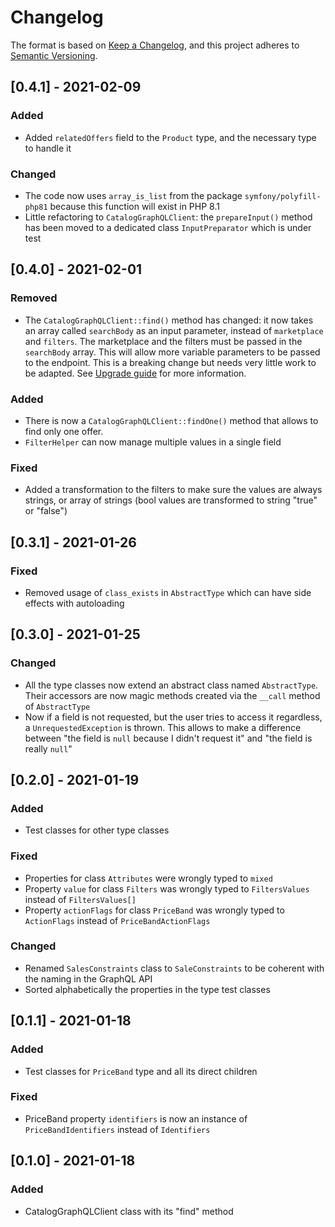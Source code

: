 # Changelog

The format is based on [Keep a Changelog](https://keepachangelog.com/en/1.0.0/),
and this project adheres to [Semantic Versioning](https://semver.org/spec/v2.0.0.html).

## [0.4.1] - 2021-02-09
### Added
- Added ```relatedOffers``` field to the ```Product``` type, and the necessary type to handle it

### Changed
- The code now uses ```array_is_list``` from the package ```symfony/polyfill-php81``` because this function will exist in PHP 8.1
- Little refactoring to ```CatalogGraphQLClient```: the ```prepareInput()``` method has been moved to a dedicated class ```InputPreparator``` which is under test

## [0.4.0] - 2021-02-01
### Removed
- The ```CatalogGraphQLClient::find()``` method has changed: it now takes an array called ```searchBody``` as an input parameter, instead of ```marketplace``` and ```filters```. The marketplace and the filters must be passed in the ```searchBody``` array. This will allow more variable parameters to be passed to the endpoint. This is a breaking change but needs very little work to be adapted. See [Upgrade guide](UPGRADING.md) for more information.

### Added
- There is now a ```CatalogGraphQLClient::findOne()``` method that allows to find only one offer.
- ```FilterHelper``` can now manage multiple values in a single field

### Fixed
- Added a transformation to the filters to make sure the values are always strings, or array of strings (bool values are transformed to string "true" or "false")

## [0.3.1] - 2021-01-26
### Fixed
- Removed usage of ```class_exists``` in ```AbstractType``` which can have side effects with autoloading

## [0.3.0] - 2021-01-25
### Changed
- All the type classes now extend an abstract class named ```AbstractType```. Their accessors are now magic methods created via the ```__call``` method of ```AbstractType```
- Now if a field is not requested, but the user tries to access it regardless, a ```UnrequestedException``` is thrown. This allows to make a difference between "the field is ```null``` because I didn't request it" and "the field is really ```null```"

## [0.2.0] - 2021-01-19
### Added
- Test classes for other type classes

### Fixed
- Properties for class ```Attributes``` were wrongly typed to ```mixed```
- Property ```value``` for class ```Filters``` was wrongly typed to ```FiltersValues``` instead of ```FiltersValues[]```
- Property ```actionFlags``` for class ```PriceBand``` was wrongly typed to ```ActionFlags``` instead of ```PriceBandActionFlags```

### Changed
- Renamed ```SalesConstraints``` class to ```SaleConstraints``` to be coherent with the naming in the GraphQL API
- Sorted alphabetically the properties in the type test classes

## [0.1.1] - 2021-01-18
### Added
- Test classes for ```PriceBand``` type and all its direct children

### Fixed
- PriceBand property ```identifiers``` is now an instance of ```PriceBandIdentifiers``` instead of ```Identifiers```

## [0.1.0] - 2021-01-18
### Added
- CatalogGraphQLClient class with its "find" method
